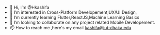 - 👋 Hi, I’m @Hkashifa
- 👀 I’m interested in Cross-Platform Developement,UX/UI Design,
- 🌱 I’m currently learning Flutter,ReactJS,Machine Learning Basics
- 💞️ I’m looking to collaborate on any project related Mobile Developement.
- 📫 How to reach me ,here's my email kashifa@iut-dhaka.edu

<!---
Hkashifa/Hkashifa is a ✨ special ✨ repository because its `README.md` (this file) appears on your GitHub profile.
You can click the Preview link to take a look at your changes.
--->
